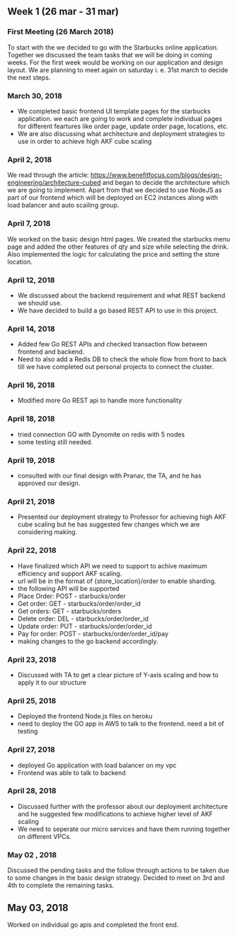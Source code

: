 
## Week 1 (26 mar - 31 mar)

### First Meeting (26 March 2018)

To start with the we decided to go with the Starbucks online application. Together we discussed the team tasks that we will be doing in coming weeks. For the first week would be working on our application and design layout. We are planning to meet again on saturday i. e. 31st march to decide the next steps.

### March 30, 2018
* We completed basic frontend UI template pages for the starbucks application. we each are going to work and complete individual pages for different feartures like order page, update order page, locations, etc.
* We are also discussing what architecture and deployment strategies to use in order to achieve high AKF cube scaling

### April 2, 2018
We read through the article: https://www.benefitfocus.com/blogs/design-engineering/architecture-cubed and began to decide the architecture which we are going to implement. Apart from that we decided to use NodeJS as part of our frontend which will be deployed on EC2 instances along with load balancer and auto scailing group.


### April 7, 2018
We worked on the basic design html pages. We created the starbucks menu page and added the other features of qty and size while selecting the drink. Also implemented the logic for calculating the price and setting the store location.

### April 12, 2018
* We discussed about the backend requirement and what REST backend we should use.
* We have decided to build a go based REST API to use in this project.


### April 14, 2018
* Added few Go REST APIs and checked transaction flow between frontend and backend.
* Need to also add a Redis DB to check the whole flow from front to back till we have completed out personal projects to connect the cluster.

### April 16, 2018
* Modified more Go REST api to handle more functionality

### April 18, 2018
* tried connection GO with Dynomite on redis with 5 nodes
* some testing still needed.

### April 19, 2018
* consulted with our final design with Pranav, the TA, and he has approved our design.

### April 21, 2018
* Presented our deployment strategy to Professor for achieving high AKF cube scaling but he has suggested few changes which we are considering making.

### April 22, 2018
* Have finalized which API we need to support to achive maximum efficiency and support AKF scaling.
* url will be in the format of {store_location}/order to enable sharding.
* the following API will be supported
* Place Order: 		POST	- 	starbucks/order
* Get order: 		GET 	- 	starbucks/order/order_id
* Get orders:		GET 	- 	starbucks/orders
* Delete order: 	DEL 	- 	starbucks/order/order_id
* Update order: 	PUT 	- 	starbucks/order/order_id
* Pay for order:	POST 	- 	starbucks/order/order_id/pay
* making changes to the go backend accordingly.

### April 23, 2018
* Discussed with TA to get a clear picture of Y-axis scaling and how to apply it to our structure

### April 25, 2018
* Deployed the frontend Node.js files on heroku
* need to deploy the GO app in AWS to talk to the frontend. need a bit of testing

### April 27, 2018
* deployed Go application with load balancer on my vpc
* Frontend was able to talk to backend

### April 28, 2018
* Discussed further with the professor about our deployment architecture and he suggested few modifications to achieve higher level of AKF scaling
* We need to seperate our micro services and have them running together on different VPCs.

### May 02 , 2018
Discussed the pending tasks and the follow through actions to be taken due to some changes in the basic design strategy. Decided to meet on 3rd and 4th to complete the remaining tasks.

## May 03, 2018
Worked on individual go apis and completed the front end.
